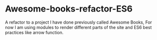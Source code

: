 # Awesome-books-refactor-ES6
A refactor to a project  I have done previously called Awesome Books, For now I am using modules to render different parts of the site and ES6 best practices like arrow function.
